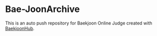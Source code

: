 # Bae-JoonArchive
This is an auto push repository for Baekjoon Online Judge created with [BaekjoonHub](https://github.com/BaekjoonHub/BaekjoonHub).
